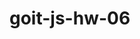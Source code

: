# goit-js-hw-06

<!-- ✅ex 1
HTML містить список категорій ul#categories

Напиши скрипт, який:

✅Порахує і виведе в консоль кількість категорій в ul#categories, тобто елементів li.item.
✅Для кожного элемента li.item у списку ul#categories, знайде і виведе в консоль текст заголовку елемента (тегу <h2>) і кількість елементів в категорії (усіх <li>, вкладених в нього).
✅Для виконання цього завдання потрібно використати метод forEach() і властивості навігації по DOM.

✅ex 2

HTML містить порожній список ul#ingredients


✅Напиши скрипт, який для кожного елемента масиву ingredients:

Створить окремий елемент <li>. Обов'язково використовуй метод document.createElement().
Додасть назву інгредієнта як його текстовий вміст.
Додасть елементу клас item.
Після чого, вставить усі <li> за одну операцію у список ul#ingredients.

✅ex 3

✅Напиши скрипт для створення галереї зображень на підставі масиву даних. HTML містить список ul.gallery.

✅Використовуй масив об'єктів images для створення елементів <img>, вкладених в <li>. Для створення розмітки використовуй шаблонні рядки і метод insertAdjacentHTML().

✅Усі елементи галереї повинні додаватися в DOM за одну операцію додавання.
✅Додай мінімальне оформлення галереї флексбоксами або грідами через CSS класи.

✅ex 4

✅Лічильник складається зі спану і кнопок, які по кліку повинні збільшувати і зменшувати його значення на одиницю.

✅Створи змінну counterValue, в якій буде зберігатися поточне значення лічильника та ініціалізуй її значенням 0.
✅Додай слухачів кліків до кнопок, всередині яких збільшуй або зменшуй значення лічильника.
✅Оновлюй інтерфейс новим значенням змінної counterValue.

✅ex 5

✅Напиши скрипт, який під час набору тексту в інпуті input#name-input (подія input), підставляє його поточне значення в span#name-output. Якщо інпут порожній, у спані повинен відображатися рядок "Anonymous".

✅ex 6

✅Напиши скрипт, який під час втрати фокусу на інпуті (подія blur), перевіряє його вміст щодо правильної кількості введених символів.

✅Яка кількість символів повинна бути в інпуті, зазначається в його атрибуті data-length.
✅Якщо введена правильна кількість символів, то border інпуту стає зеленим, якщо неправильна кількість - червоним.
✅Для додавання стилів використовуй CSS-класи valid і invalid, які ми вже додали у вихідні файли завдання.

✅ex 7

✅Напиши скрипт, який реагує на зміну значення input#font-size-control (подія input) і змінює інлайн-стиль span#text, оновлюючи властивість font-size. В результаті, перетягуючи повзунок, буде змінюватися розмір тексту.

ex 8

Напиши скрипт управління формою логіна.

<form class="login-form">
  <label>
    Email
    <input type="email" name="email" />
  </label>
  <label>
    Password
    <input type="password" name="password" />
  </label>
  <button type="submit">Login</button>
</form>

Обробка відправлення форми form.login-form повинна відбуватися відповідно до події submit.
Під час відправлення форми сторінка не повинна перезавантажуватися.
Якщо у формі є незаповнені поля, виводь alert з попередженням про те, що всі поля повинні бути заповнені.
Якщо користувач заповнив усі поля і відправив форму, збери значення полів в об'єкт, де ім'я поля буде ім'ям властивості, а значення поля - значенням властивості. Для доступу до елементів форми використовуй властивість elements.
Виведи об'єкт із введеними даними в консоль і очисти значення полів форми методом reset.

ex 9

Напиши скрипт, який змінює кольори фону елемента <body> через інлайн-стиль по кліку на button.change-color і виводить значення кольору в span.color. -->

<!-- <div class="widget">
  <p>Background color: <span class="color">-</span></p>
  <button type="button" class="change-color">Change color</button>
</div>

Для генерування випадкового кольору використовуй функцію getRandomHexColor.

function getRandomHexColor() {
return `#${Math.floor(Math.random() * 16777215)
    .toString(16)
    .padStart(6, 0)}`;
}

ex 10 optional -->

<!-- Напиши скрипт створення і очищення колекції елементів. Користувач вводить кількість елементів в input і натискає кнопку Створити, після чого рендериться колекція. Натисненням на кнопку Очистити, колекція елементів очищається.

Створи функцію createBoxes(amount), яка приймає один параметр - число. Функція створює стільки <div>, скільки вказано в amount і додає їх у div#boxes.

Розміри найпершого <div> - 30px на 30px.
Кожен елемент після першого повинен бути ширшим і вищим від попереднього на 10px.
Всі елементи повинні мати випадковий колір фону у форматі HEX. Використовуй готову функцію getRandomHexColor для отримання кольору.

Створи функцію destroyBoxes(), яка очищає вміст div#boxes, у такий спосіб видаляючи всі створені елементи. -->
